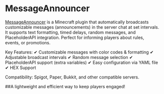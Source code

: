 # MessageAnnouncer

[MessageAnnouncer](https://github.com/kruz3r/MessageAnnouncer) is a Minecraft plugin that automatically broadcasts customizable messages (announcements) in the server chat at set intervals. It supports text formatting, timed delays, random messages, and PlaceholderAPI integration. Perfect for informing players about rules, events, or promotions.

Key Features:
✔ Customizable messages with color codes & formatting
✔ Adjustable broadcast intervals
✔ Random message selection
✔ PlaceholderAPI support (extra variables)
✔ Easy configuration via YAML file
✔ HEX Support

Compatibility: Spigot, Paper, Bukkit, and other compatible servers.

##A lightweight and efficient way to keep players engaged!
